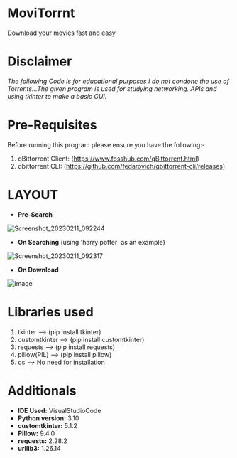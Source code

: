 # MoviTorrnt
Download your movies fast and easy

# Disclaimer
*The following Code is for educational purposes I do not condone the use
of Torrents...The given program is used for studying networking.
APIs and using tkinter to make a basic GUI.*

# Pre-Requisites
Before running this program please ensure you have the following:-
  1. qBittorrent Client: (https://www.fosshub.com/qBittorrent.html)
  2. qbittorrent CLI: (https://github.com/fedarovich/qbittorrent-cli/releases)


# LAYOUT

- **Pre-Search**

 ![Screenshot_20230211_092244](https://user-images.githubusercontent.com/86865554/218247250-a0d26b85-faf3-44e2-85ec-348b24d650f2.png)

- **On Searching**
    (using 'harry potter' as an example)
    
 ![Screenshot_20230211_092317](https://user-images.githubusercontent.com/86865554/218247340-bc57c826-f80a-40da-882b-59164b599137.png)

- **On Download**

![image](https://user-images.githubusercontent.com/86865554/218247420-04703ed0-dacd-4798-89e4-5fa4fc234dc4.png)

# Libraries used
1. tkinter --> (pip install tkinter)
2. customtkinter --> (pip install customtkinter)
3. requests --> (pip install requests)
4. pillow(PIL) --> (pip install pillow)
5. os --> No need for installation

# Additionals
- **IDE Used:** VisualStudioCode
- **Python version:** 3.10
- **customtkinter:** 5.1.2
- **Pillow:** 9.4.0
- **requests:** 2.28.2
- **urllib3:** 1.26.14
